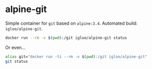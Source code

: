 
# alpine-git

Simple container for `git` based on `alpine:3.4`. Automated build: `igloo/alpine-git`.

```sh
docker run --rm -v $(pwd):/git igloo/alpine-git status
```

Or even...
```sh
alias git="docker run -ti --rm -v $(pwd):/git igloo/alpine-git"
git status
```
